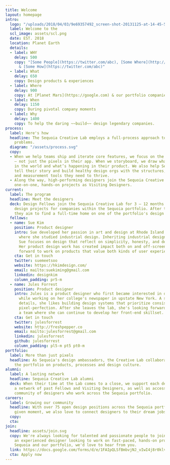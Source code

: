 ```yaml
---
title: Welcome
layout: homepage
intro:
  logo: "/uploads/2018/04/03/9e69357492_screen-shot-20131125-at-14-45-54-0.png"
  label: Welcome to the
  scl_image: assets/scl.png
  date: EST. 2018
  location: Planet Earth
  details:
  - label: WHY
    delay: 500
    copy: "[Some People](https://twitter.com/abc), [Some Where](http://linkedin.com/in/abc),
      & [Some How](https://twitter.com/abc)"
  - label: What
    delay: 650
    copy: Design products & experiences
  - label: Where
    delay: 900
    copy: At [Planet Mars](https://google.com) & our portfolio companies
  - label: When
    delay: 1150
    copy: During pivotal company moments
  - label: Why
    delay: 1400
    copy: To help the daring ~~build~~ design legendary companies.
process:
  label: Here's how
  headline: The Sequoia Creative Lab employs a full-process approach to solving design
    problems.
  diagram: "/assets/process.svg"
  copy:
  - When we help teams ship and iterate core features, we focus on the total experience
    — not just the pixels in their app. When we storyboard, we draw what’s happening
    in the world and what’s happening in their product. We also help Sequoia companies
    tell their story and build healthy design orgs with the structures, processes
    and measurement tools they need to thrive.
  - Along the way, high-performing designers join the Sequoia Creative Lab for fast-paced,
    one-on-one, hands-on projects as Visiting Designers.
current:
  label: The program
  headline: Meet the designers
  deck: Design Fellows join the Sequoia Creative Lab for 3 – 12 months to lead product
    design projects for companies within the Sequoia portfolio. After the fellowship,
    they aim to find a full-time home on one of the portfolio's design teams.
  fellows:
  - name: Sue Kim
    position: Product designer
    intro: Sue developed her passion in art and design at Rhode Island School of Design,
      where she studied industrial design. Inheriting industrial design principles,
      Sue focuses on design that reflect on simplicity, honesty, and detail orientation.
      Her product design work has created impact both on and off-screen and she looks
      forward to work on products that value both kinds of user experiences.
    cta: Get in touch
    twitter: suemeetsoo
    website: https://hkimdesign.com/
    email: mailto:suekiming@gmail.com
    linkedin: designkim
    column_padding: pr5-m
  - name: Jules Forrest
    position: Product designer
    intro: Jules is a product designer who first became interested in design and typography
      while working on her college's newspaper in upstate New York. A stickler for
      details, she likes building design systems that prioritize consistency over
      pixel-perfection. After she leaves the lab, she's looking forward to joining
      a team where she can continue to develop her front-end skillset.
    cta: Get in touch
    twitter: julesforrest
    website: http://freshpepper.co
    email: mailto:julesforrest@gmail.com
    linkedin: julesforrest
    github: julesforrest
    column_padding: pl5-m pt5 pt0-m
portfolio:
  label: More than just pixels
  headline: As Sequoia's design ambassadors, the Creative Lab collaborates across
    the portfolio on products, processes and design culture.
alumni:
  label: A lasting network
  headline: Sequoia Creative Lab alumni
  deck: When their time at the Lab comes to a close, we support each designer with
    a network of past Fellows and Visiting Designers, as well as access to the larger
    community of designers who work across the Sequoia portfolio.
careers:
  label: Growing our community
  headline: With over 75 open design positions across the Sequoia portfolio at any
    given moment, we also love to connect designers to their dream jobs.
  copy: 
  cta: 
join:
  headline: assets/join.svg
  copy: We're always looking for talented and passionate people to join us. If you’re
    an experienced designer looking to work on fast-paced, hands-on projects with
    Sequoia and our portfolio, we'd love to hear from you.
  link: https://docs.google.com/forms/d/e/1FAIpQLSfBmbvjNJ_vIwI4j8r0klvYFh771Wks-XSm0vv7exYJLmlpKw/viewform?c=0&w=1
  cta: Apply now
---
```


